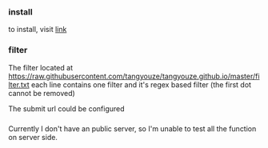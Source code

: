 ### install
to install, visit  [link](https://www.google.com/calendar/render?gadgeturl=https://raw.githubusercontent.com/tangyouze/tangyouze.github.io/master/gcSideBar_submit.xml)


### filter

The filter located at
https://raw.githubusercontent.com/tangyouze/tangyouze.github.io/master/filter.txt
each line contains one filter
and it's regex based filter (the first dot cannot be removed)


The submit url could be configured  

### 

Currently I don't have an public server, so I'm unable to test all the function on server side.
